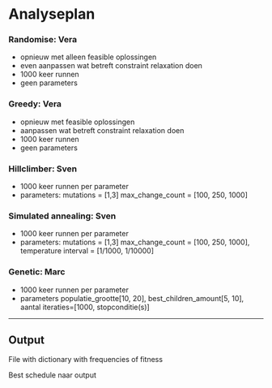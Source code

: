 # Analyseplan

### Randomise: Vera
- opnieuw met alleen feasible oplossingen
- even aanpassen wat betreft constraint relaxation doen
- 1000 keer runnen
- geen parameters

### Greedy: Vera
- opnieuw met feasible oplossingen
- aanpassen wat betreft constraint relaxation doen
- 1000 keer runnen
- geen parameters

### Hillclimber: Sven
- 1000 keer runnen per parameter
- parameters: mutations = [1,3] max_change_count = [100, 250, 1000]

### Simulated annealing: Sven
- 1000 keer runnen per parameter
- parameters:  mutations = [1,3] max_change_count = [100, 250, 1000], temperature interval = [1/1000, 1/10000]

### Genetic: Marc
- 1000 keer runnen per parameter
- parameters populatie_grootte[10, 20], best_children_amount[5, 10], aantal iteraties=[1000, stopconditie(s)]

---

## Output

File with dictionary with frequencies of fitness

Best schedule naar output